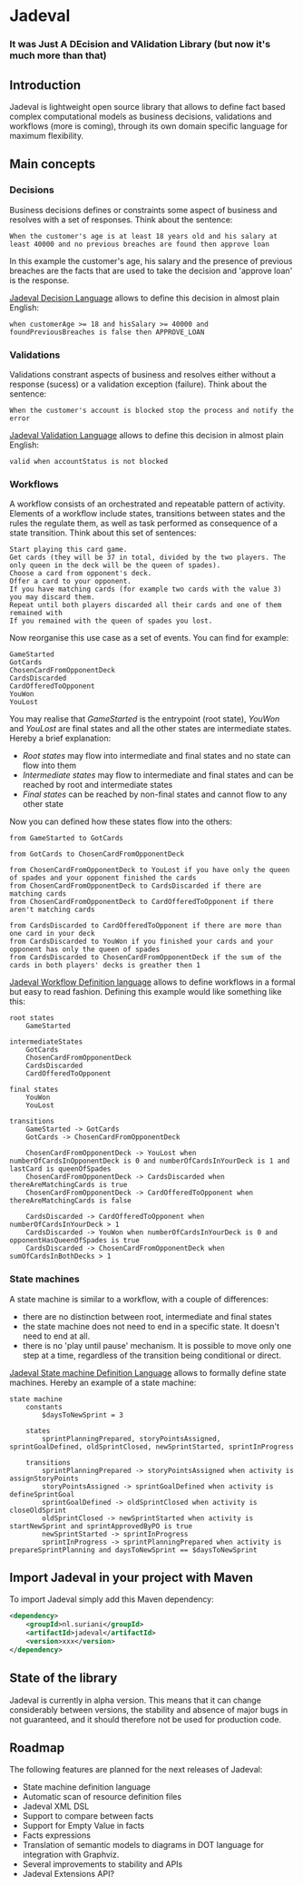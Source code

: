 # Jadeval
### It was Just A DEcision and VAlidation Library (but now it's much more than that)

## Introduction
Jadeval is lightweight open source library that allows to define fact based complex computational models as business decisions, validations and workflows (more is coming), 
through its own domain specific language for maximum flexibility.

## Main concepts
### Decisions
Business decisions defines or constraints some aspect of business and resolves with a set of responses.
Think about the sentence:
~~~~
When the customer's age is at least 18 years old and his salary at least 40000 and no previous breaches are found then approve loan
~~~~

In this example the customer's age, his salary and the presence of previous breaches are the facts that are used to take
 the decision and 'approve loan' is the response.
 
[Jadeval Decision Language](docs/Decision.md) allows to define this decision in almost plain English: 
~~~~
when customerAge >= 18 and hisSalary >= 40000 and foundPreviousBreaches is false then APPROVE_LOAN
~~~~

### Validations
Validations constrant aspects of business and resolves either without a response (sucess) or a validation exception (failure).
Think about the sentence:
~~~~
When the customer's account is blocked stop the process and notify the error
~~~~

[Jadeval Validation Language](docs/Validation.md) allows to define this decision in almost plain English: 
~~~~
valid when accountStatus is not blocked
~~~~

### Workflows
A workflow consists of an orchestrated and repeatable pattern of activity. Elements of a workflow include states, 
transitions between states and the rules the regulate them, as well as task performed as consequence of a state transition.
Think about this set of sentences:
~~~~
Start playing this card game.
Get cards (they will be 37 in total, divided by the two players. The only queen in the deck will be the queen of spades).
Choose a card from opponent's deck.
Offer a card to your opponent.
If you have matching cards (for example two cards with the value 3) you may discard them.
Repeat until both players discarded all their cards and one of them remained with
If you remained with the queen of spades you lost. 
~~~~

Now reorganise this use case as a set of events. You can find for example:
~~~~
GameStarted
GotCards
ChosenCardFromOpponentDeck
CardsDiscarded
CardOfferedToOpponent
YouWon
YouLost
~~~~
You may realise that _GameStarted_ is the entrypoint (root state), _YouWon_ and _YouLost_ are final states
and all the other states are intermediate states. Hereby a brief explanation:
- *Root states* may flow into intermediate and final states and no state can flow into them
- *Intermediate states* may flow to intermediate and final states and can be reached by root and intermediate states
- *Final states* can be reached by non-final states and cannot flow to any other state

Now you can defined how these states flow into the others:
~~~~
from GameStarted to GotCards

from GotCards to ChosenCardFromOpponentDeck

from ChosenCardFromOpponentDeck to YouLost if you have only the queen of spades and your opponent finished the cards
from ChosenCardFromOpponentDeck to CardsDiscarded if there are matching cards
from ChosenCardFromOpponentDeck to CardOfferedToOpponent if there aren't matching cards

from CardsDiscarded to CardOfferedToOpponent if there are more than one card in your deck
from CardsDiscarded to YouWon if you finished your cards and your opponent has only the queen of spades
from CardsDiscarded to ChosenCardFromOpponentDeck if the sum of the cards in both players' decks is greather then 1
~~~~

[Jadeval Workflow Definition language](docs/Workflow.md) allows to define workflows in a formal but easy to read fashion.
Defining this example would like something like this:
~~~~
root states
    GameStarted

intermediateStates
    GotCards
    ChosenCardFromOpponentDeck
    CardsDiscarded
    CardOfferedToOpponent

final states
    YouWon
    YouLost

transitions
    GameStarted -> GotCards
    GotCards -> ChosenCardFromOpponentDeck

    ChosenCardFromOpponentDeck -> YouLost when numberOfCardsInOpponentDeck is 0 and numberOfCardsInYourDeck is 1 and lastCard is queenOfSpades
    ChosenCardFromOpponentDeck -> CardsDiscarded when thereAreMatchingCards is true
    ChosenCardFromOpponentDeck -> CardOfferedToOpponent when thereAreMatchingCards is false
    
    CardsDiscarded -> CardOfferedToOpponent when numberOfCardsInYourDeck > 1
    CardsDiscarded -> YouWon when numberOfCardsInYourDeck is 0 and opponentHasQueenOfSpades is true
    CardsDiscarded -> ChosenCardFromOpponentDeck when sumOfCardsInBothDecks > 1
~~~~

### State machines
A state machine is similar to a workflow, with a couple of differences:
- there are no distinction between root, intermediate and final states
- the state machine does not need to end in a specific state. It doesn't need to end at all.
- there is no 'play until pause' mechanism. It is possible to move only one step at a time, regardless of the transition being
conditional or direct.

[Jadeval State machine Definition Language](docs/StateMachine.md) allows to formally define state machines.
Hereby an example of a state machine:
~~~~
state machine
    constants
        $daysToNewSprint = 3

    states
        sprintPlanningPrepared, storyPointsAssigned, sprintGoalDefined, oldSprintClosed, newSprintStarted, sprintInProgress

    transitions
        sprintPlanningPrepared -> storyPointsAssigned when activity is assignStoryPoints
        storyPointsAssigned -> sprintGoalDefined when activity is defineSprintGoal
        sprintGoalDefined -> oldSprintClosed when activity is closeOldSprint
        oldSprintClosed -> newSprintStarted when activity is startNewSprint and sprintApprovedByPO is true
        newSprintStarted -> sprintInProgress
        sprintInProgress -> sprintPlanningPrepared when activity is prepareSprintPlanning and daysToNewSprint == $daysToNewSprint
~~~~

## Import Jadeval in your project with Maven
To import Jadeval simply add this Maven dependency:
````xml
<dependency>
    <groupId>nl.suriani</groupId>
    <artifactId>jadeval</artifactId>
    <version>xxx</version>
</dependency>
````

## State of the library
Jadeval is currently in alpha version. This means that it can change considerably between versions,
the stability and absence of major bugs in not guaranteed, and it should therefore not be used for production code.

## Roadmap
The following features are planned for the next releases of Jadeval:
- State machine definition language
- Automatic scan of resource definition files
- Jadeval XML DSL
- Support to compare between facts
- Support for Empty Value in facts
- Facts expressions
- Translation of semantic models to diagrams in DOT language for integration with Graphviz.
- Several improvements to stability and APIs
- Jadeval Extensions API?

